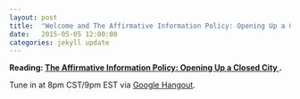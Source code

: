 ```yaml
---
layout: post
title:  "Welcome and The Affirmative Information Policy: Opening Up a Closed City"
date:   2015-05-05 12:00:00
categories: jekyll update
---
```


**Reading: [The Affirmative Information Policy: Opening Up a Closed City ](/affirmativeinformationpolicy.html).**

Tune in at 8pm CST/9pm EST via [Google Hangout](https://plus.google.com/hangouts/_/calendar/ZmdyZWdnQGdtYWlsLmNvbQ.u15uu7ig62sfj5ulnhd5ft56h0?authuser=0).
